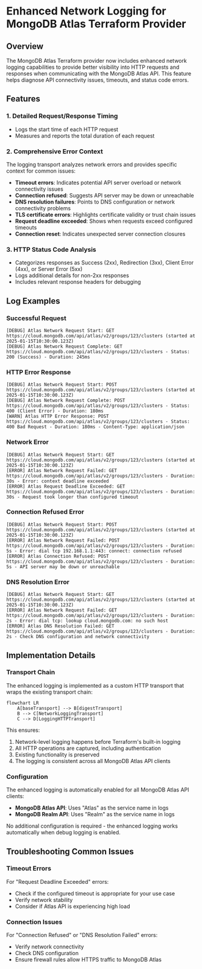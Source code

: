 # Enhanced Network Logging for MongoDB Atlas Terraform Provider

## Overview

The MongoDB Atlas Terraform provider now includes enhanced network logging capabilities to provide better visibility into HTTP requests and responses when communicating with the MongoDB Atlas API. This feature helps diagnose API connectivity issues, timeouts, and status code errors.

## Features

### 1. Detailed Request/Response Timing
- Logs the start time of each HTTP request
- Measures and reports the total duration of each request

### 2. Comprehensive Error Context
The logging transport analyzes network errors and provides specific context for common issues:

- **Timeout errors**: Indicates potential API server overload or network connectivity issues
- **Connection refused**: Suggests API server may be down or unreachable
- **DNS resolution failures**: Points to DNS configuration or network connectivity problems
- **TLS certificate errors**: Highlights certificate validity or trust chain issues
- **Request deadline exceeded**: Shows when requests exceed configured timeouts
- **Connection reset**: Indicates unexpected server connection closures

### 3. HTTP Status Code Analysis
- Categorizes responses as Success (2xx), Redirection (3xx), Client Error (4xx), or Server Error (5xx)
- Logs additional details for non-2xx responses
- Includes relevant response headers for debugging

## Log Examples

### Successful Request
```
[DEBUG] Atlas Network Request Start: GET https://cloud.mongodb.com/api/atlas/v2/groups/123/clusters (started at 2025-01-15T10:30:00.123Z)
[DEBUG] Atlas Network Request Complete: GET https://cloud.mongodb.com/api/atlas/v2/groups/123/clusters - Status: 200 (Success) - Duration: 245ms
```

### HTTP Error Response
```
[DEBUG] Atlas Network Request Start: POST https://cloud.mongodb.com/api/atlas/v2/groups/123/clusters (started at 2025-01-15T10:30:00.123Z)
[DEBUG] Atlas Network Request Complete: POST https://cloud.mongodb.com/api/atlas/v2/groups/123/clusters - Status: 400 (Client Error) - Duration: 180ms
[WARN] Atlas HTTP Error Response: POST https://cloud.mongodb.com/api/atlas/v2/groups/123/clusters - Status: 400 Bad Request - Duration: 180ms - Content-Type: application/json
```

### Network Error
```
[DEBUG] Atlas Network Request Start: GET https://cloud.mongodb.com/api/atlas/v2/groups/123/clusters (started at 2025-01-15T10:30:00.123Z)
[ERROR] Atlas Network Request Failed: GET https://cloud.mongodb.com/api/atlas/v2/groups/123/clusters - Duration: 30s - Error: context deadline exceeded
[ERROR] Atlas Request Deadline Exceeded: GET https://cloud.mongodb.com/api/atlas/v2/groups/123/clusters - Duration: 30s - Request took longer than configured timeout
```

### Connection Refused Error
```
[DEBUG] Atlas Network Request Start: POST https://cloud.mongodb.com/api/atlas/v2/groups/123/clusters (started at 2025-01-15T10:30:00.123Z)
[ERROR] Atlas Network Request Failed: POST https://cloud.mongodb.com/api/atlas/v2/groups/123/clusters - Duration: 5s - Error: dial tcp 192.168.1.1:443: connect: connection refused
[ERROR] Atlas Connection Refused: POST https://cloud.mongodb.com/api/atlas/v2/groups/123/clusters - Duration: 5s - API server may be down or unreachable
```

### DNS Resolution Error
```
[DEBUG] Atlas Network Request Start: GET https://cloud.mongodb.com/api/atlas/v2/groups/123/clusters (started at 2025-01-15T10:30:00.123Z)
[ERROR] Atlas Network Request Failed: GET https://cloud.mongodb.com/api/atlas/v2/groups/123/clusters - Duration: 2s - Error: dial tcp: lookup cloud.mongodb.com: no such host
[ERROR] Atlas DNS Resolution Failed: GET https://cloud.mongodb.com/api/atlas/v2/groups/123/clusters - Duration: 2s - Check DNS configuration and network connectivity
```

## Implementation Details

### Transport Chain
The enhanced logging is implemented as a custom HTTP transport that wraps the existing transport chain:

```mermaid
flowchart LR
    A[baseTransport] --> B[digestTransport]
    B --> C[NetworkLoggingTransport]
    C --> D[LoggingHTTPTransport]
```

This ensures:
1. Network-level logging happens before Terraform's built-in logging
2. All HTTP operations are captured, including authentication
3. Existing functionality is preserved
4. The logging is consistent across all MongoDB Atlas API clients

### Configuration
The enhanced logging is automatically enabled for all MongoDB Atlas API clients:
- **MongoDB Atlas API**: Uses "Atlas" as the service name in logs
- **MongoDB Realm API**: Uses "Realm" as the service name in logs

No additional configuration is required - the enhanced logging works automatically when debug logging is enabled.

## Troubleshooting Common Issues

### Timeout Errors
For "Request Deadline Exceeded" errors:
- Check if the configured timeout is appropriate for your use case
- Verify network stability
- Consider if Atlas API is experiencing high load

### Connection Issues
For "Connection Refused" or "DNS Resolution Failed" errors:
- Verify network connectivity
- Check DNS configuration
- Ensure firewall rules allow HTTPS traffic to MongoDB Atlas

